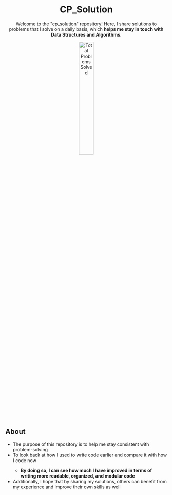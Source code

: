 <!-- Title -->
<h1 align="center">CP_Solution</h1>

<!-- Description -->
<p align="center">Welcome to the "cp_solution" repository! Here, I share solutions to problems that I solve on a daily basis, which <strong>helps me stay in touch with Data Structures and Algorithms</strong>.</p>

<!-- Shields -->
<p align="center">
  <img src="https://img.shields.io/badge/Total%20Problems%20Solved-281-brightgreen" alt="Total Problems Solved" width="30%" height="30%">
</p>

<!-- About -->
<h2>About</h2>
<ul>
  <li>The purpose of this repository is to help me stay consistent with problem-solving </li>
  <li>To look back at how I used to write code earlier and compare it with how I code now</li>
  <ul>
      <li><strong>By doing so, I can see how much I have improved in terms of writing more readable, organized, and modular code</strong></li>
  </ul>
  <li>Additionally, I hope that by sharing my solutions, others can benefit from my experience and improve their own skills as well</li>
</ul>
